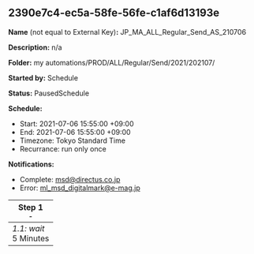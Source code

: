 ## 2390e7c4-ec5a-58fe-56fe-c1af6d13193e

**Name** (not equal to External Key)**:** JP_MA_ALL_Regular_Send_AS_210706

**Description:** n/a

**Folder:** my automations/PROD/ALL/Regular/Send/2021/202107/

**Started by:** Schedule

**Status:** PausedSchedule

**Schedule:**

* Start: 2021-07-06 15:55:00 +09:00
* End: 2021-07-06 15:55:00 +09:00
* Timezone: Tokyo Standard Time
* Recurrance: run only once

**Notifications:**

* Complete: msd@directus.co.jp
* Error: ml_msd_digitalmark@e-mag.jp

| Step 1<br>_<small>-</small>_ |
| --- |
| _1.1: wait_<br>5 Minutes |

